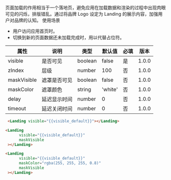 <Description>
      <Text type='desc'>
           页面加载的作用相当于一个落地页，避免应用在加载数据和渲染的过程中出现肉眼可见的闪烁，排版错乱。通过将品牌 Logo 设定为 Landing 的展示内容，加强用户对品牌的认知。
      </Text>
      <Text type='title'>使用场景</Text>
      <ul>
            <li>用户访问应用首页时。</li>
            <li>切换到新的页面数据还未加载完成时，用以代替占位符。</li>
      </ul>
</Description>

| 属性 | 说明 | 类型 | 默认值 | 必填 | 版本 |
| - | - | - | - | - | - |
| visible | 是否可见 | boolean | false | 是 | 1.0.0 |
| zIndex | 层级 | number | 100 | 否 | 1.0.0 |
| maskVisible | 遮罩是否可见 | boolean | false | 否 | 1.0.0 |
| maskColor | 遮罩颜色 | string | 'white' | 否 | 1.0.0 |
| delay | 延迟显示时间 | number | 0 | 否 | 1.0.0 |
| timeout | 延迟关闭时间 | number | 0 | 否 | 1.0.0 |

<Title>默认效果</Title>

```html
 <Landing visible="{{visible_default}}"></Landing>
```

<Title>显示遮罩</Title>

```html
<Landing 
      visible="{{visible_default}}"
      maskVisible
 ></Landing>
```

<Title>遮罩颜色</Title>

```html
<Landing 
      visible="{{visible_default}}"
      maskColor="rgba(255, 255, 255, 0.8)"
      maskVisible
 ></Landing>
```